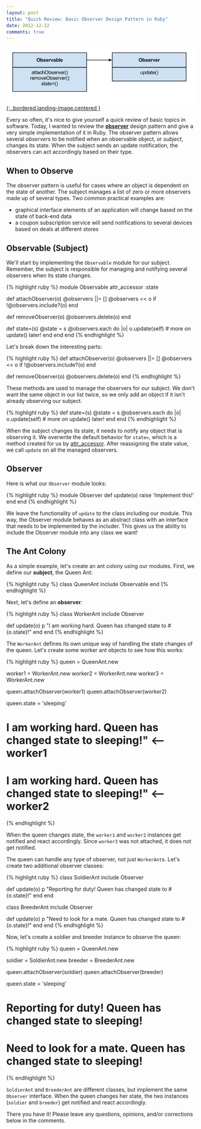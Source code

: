 ```yaml
---
layout: post
title: "Quick Review: Basic Observer Design Pattern in Ruby"
date: 2012-12-22
comments: true
---
```


[![Observer Pattern](/assets/images/posts/observer-pattern.png){: .bordered.landing-image.centered }](/assets/images/posts/observer-pattern.png)

Every so often, it's nice to give yourself a quick review of basic topics in software. Today, I wanted to review the **[observer](http://www.oodesign.com/observer-pattern.html)** design pattern and give a very simple implementation of it in Ruby. The observer pattern allows several *observers* to be notified when an observable object, or *subject*, changes its state. When the subject sends an update notification, the observers can act accordingly based on their type.

## When to Observe

The observer pattern is useful for cases where an object is dependent on the state of another. The subject manages a list of zero or more observers made up of several types. Two common practical examples are:

* graphical interface elements of an application will change based on the state of back-end data
* a coupon subscription service will send notifications to several devices based on deals at different stores

## Observable (Subject)

We'll start by implementing the `Observable` module for our subject.  Remember, the subject is responsible for managing and notifying several observers when its state changes.

{% highlight ruby %}
module Observable
  attr_accessor :state
 
  def attachObserver(o)
    @observers ||= []
    @observers << o if !@observers.include?(o)
  end
 
  def removeObserver(o)
    @observers.delete(o)
  end
 
  def state=(s)
    @state = s
    @observers.each do |o|
      o.update(self) # more on update() later!
    end
  end
end
{% endhighlight %}

Let's break down the interesting parts:

{% highlight ruby %}
def attachObserver(o)
  @observers ||= []
  @observers << o if !@observers.include?(o)
end
 
def removeObserver(o)
  @observers.delete(o)
end
{% endhighlight %}

These methods are used to manage the observers for our subject. We don't want the same object in our list twice, so we only add an object if it isn't already observing our subject.

{% highlight ruby %}
def state=(s)
  @state = s
  @observers.each do |o|
    o.update(self) # more on update() later!
  end
end
{% endhighlight %}

When the subject changes its state, it needs to notify any object that is observing it. We overwrite the default behavior for `state=`, which is a method created for us by [attr\_accessor](http://apidock.com/ruby/Module/attr_accessor). After reassigning the state value, we call `update` on all the managed observers.

## Observer

Here is what our `Observer` module looks:

{% highlight ruby %}
module Observer
  def update(o)
    raise 'Implement this!'
  end
end
{% endhighlight %}

We leave the functionality of `update` to the class including our module. This way, the Observer module behaves as an abstract class with an interface that needs to be implemented by the includer. This gives us the ability to include the Observer module into any class we want!

## The Ant Colony

As a simple example, let's create an ant colony using our modules.  First, we define our **subject**, the Queen Ant:

{% highlight ruby %}
class QueenAnt
  include Observable
end
{% endhighlight %}

Next, let's define an **observer**:

{% highlight ruby %}
class WorkerAnt
  include Observer

  def update(o)
    p "I am working hard. Queen has changed state to #{o.state}!"
  end
end
{% endhighlight %}

The `WorkerAnt` defines its own unique way of handling the state changes of the queen. Let's create some worker ant objects to see how this works:

{% highlight ruby %}
queen = QueenAnt.new

worker1 = WorkerAnt.new
worker2 = WorkerAnt.new
worker3 = WorkerAnt.new

queen.attachObserver(worker1)
queen.attachObserver(worker2)

queen.state = 'sleeping'
# I am working hard. Queen has changed state to sleeping!" <-- worker1
# I am working hard. Queen has changed state to sleeping!" <-- worker2
{% endhighlight %}

When the queen changes state, the `worker1` and `worker2` instances get notified and react accordingly. Since `worker3` was not attached, it does not get notified.

The queen can handle any type of observer, not just `WorkerAnt`s. Let's create two additional observer classes:

{% highlight ruby %}
class SoldierAnt
  include Observer

  def update(o)
    p "Reporting for duty! Queen has changed state to #{o.state}!"
  end
end

class BreederAnt
  include Observer

  def update(o)
    p "Need to look for a mate. Queen has changed state to #{o.state}!"
  end
end
{% endhighlight %}

Now, let's create a soldier and breeder instance to observe the queen:

{% highlight ruby %}
queen = QueenAnt.new

soldier = SoldierAnt.new
breeder = BreederAnt.new

queen.attachObserver(soldier)
queen.attachObserver(breeder)

queen.state = 'sleeping'
# Reporting for duty! Queen has changed state to sleeping!
# Need to look for a mate. Queen has changed state to sleeping!
{% endhighlight %}

`SoldierAnt` and `BreederAnt` are different classes, but implement the same `Observer` interface. When the queen changes her state, the two instances (`soldier` and `breeder`) get notified and react accordingly.

There you have it! Please leave any questions, opinions, and/or corrections below in the comments.
